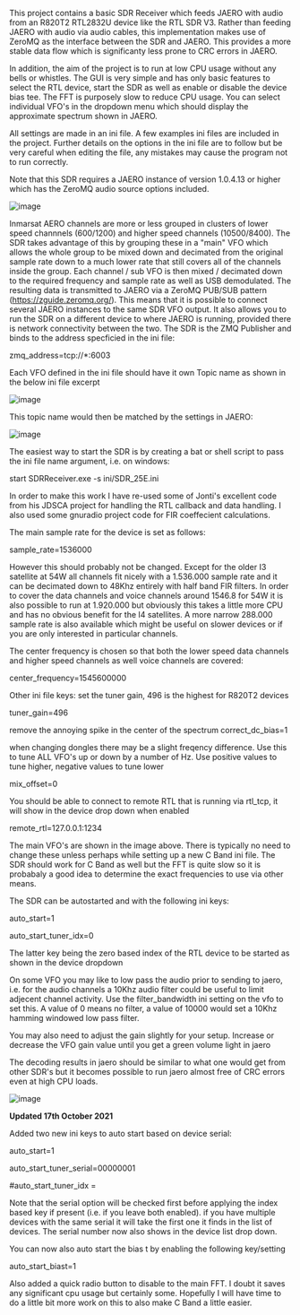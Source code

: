 This project contains a basic SDR Receiver which feeds JAERO with audio from an R820T2 RTL2832U device like the RTL SDR V3. Rather than feeding JAERO with audio via audio cables, this implementation makes use of ZeroMQ as the interface between the SDR and JAERO. This provides a more stable data flow which is significanty less prone to CRC errors in JAERO. 

In addition, the aim of the project is to run at low CPU usage without any bells or whistles. The GUI is very simple and has only basic features to select the RTL device, start the SDR as well as enable or disable the device bias tee. The FFT is purposely slow to reduce CPU usage. You can select individual VFO's in the dropdown menu which should display the approximate spectrum shown in JAERO.

All settings are made in an ini file. A few examples ini files are included in the project. Further details on the options in the ini file are to follow but be very careful when editing the file, any mistakes may cause the program not to run correctly. 

Note that this SDR requires a JAERO instance of version 1.0.4.13 or higher which has the ZeroMQ audio source options included.

![image](https://user-images.githubusercontent.com/31091871/126459963-0726ea9d-3d03-40b8-ae90-45676c3c21b1.png)

Inmarsat AERO channels are more or less grouped in clusters of lower speed channnels (600/1200) and higher speed channels (10500/8400). The SDR takes advantage of this by grouping these in a "main" VFO which allows the whole group to be mixed down and decimated from the original sample rate down to a much lower rate that still covers all of the channels inside the group. Each channel / sub VFO is then mixed / decimated down to the required frequency and sample rate as well as USB demodulated. The resulting data is transmitted to JAERO via a ZeroMQ PUB/SUB pattern (https://zguide.zeromq.org/). This means that it is possible to connect several JAERO instances to the same SDR VFO output. It also allows you to run the SDR on a different device to where JAERO is running, provided there is network connectivity between the two. The SDR is the ZMQ Publisher and binds to the address specficied in the ini file:

zmq_address=tcp://*:6003  

Each VFO defined in the ini file should have it own Topic name as shown in the below ini file excerpt

![image](https://user-images.githubusercontent.com/31091871/126470644-0c8b4030-8096-4c58-80e9-549bec89e0db.png)

This topic name would then be matched by the settings in JAERO:

![image](https://user-images.githubusercontent.com/31091871/126470450-cf25d78e-f123-4878-8ab8-16693719cc22.png)

The easiest way to start the SDR is by creating a bat or shell script to pass the ini file name argument, i.e. on windows:

start SDRReceiver.exe -s ini/SDR_25E.ini

In order to make this work I have re-used some of Jonti's excellent code from his JDSCA project for handling the RTL callback and data handling. I also used some gnuradio project code for FIR coeffecient calculations. 

The main sample rate for the device is set as follows:

sample_rate=1536000

However this should probably not be changed. Except for the older I3 satellite at 54W all channels fit nicely with a 1.536.000 sample rate and it can be decimated down to 48Khz entirely with half band FIR filters. In order to cover the data channels and voice channels around 1546.8 for 54W it is also possible to run at 1.920.000 but obviously this takes a little more CPU and has no obvious benefit for the I4 satellites. A more narrow 288.000 sample rate is also available which might be useful on slower devices or if you are only interested in particular channels. 

The center frequency is chosen so that both the lower speed data channels and higher speed channels as well voice channels are covered:

center_frequency=1545600000

Other ini file keys:
set the tuner gain, 496 is the highest for R820T2 devices

tuner_gain=496

remove the annoying spike in the center of the spectrum
correct_dc_bias=1

when changing dongles there may be a slight freqency difference. Use this to tune ALL VFO's up or down by a number of Hz. Use positive values to tune higher, negative values to tune lower

mix_offset=0

You should be able to connect to remote RTL that is running via rtl_tcp, it will show in the device drop down when enabled

remote_rtl=127.0.0.1:1234

The main VFO's are shown in the image above. There is typically no need to change these unless perhaps while setting up a new C Band ini file. The SDR should work for C Band as well but the FFT is quite slow so it is probabaly a good idea to determine the exact frequencies to use via other means.

The SDR can be autostarted and with the following ini keys:

auto_start=1

auto_start_tuner_idx=0

The latter key being the zero based index of the RTL device to be started as shown in the device dropdown

On some VFO you may like to low pass the audio prior to sending to jaero, i.e. for the audio channels a 10Khz audio filter could be useful to limit adjecent channel activity. Use the filter_bandwidth ini setting on the vfo to set this. A value of 0 means no filter, a value of 10000 would set a 10Khz hamming windowed low pass filter.

You may also need to adjust the gain slightly for your setup. Increase or decrease the VFO gain value until you get a green volume light in jaero 

The decoding results in jaero should be similar to what one would get from other SDR's but it becomes possible to run jaero almost free of CRC errors even at high CPU loads.


![image](https://user-images.githubusercontent.com/31091871/126675321-a9fb3c35-ec5b-4b5b-972d-512ac160d65f.png)

**Updated 17th October 2021**

Added two new ini keys to auto start based on device serial:

auto_start=1

auto_start_tuner_serial=00000001

#auto_start_tuner_idx = 

Note that the serial option will be checked first before applying the index based key if present (i.e. if you leave both enabled). if you have multiple devices with the same serial it will take the first one it finds in the list of devices. The serial number now also shows in the device list drop down.

You can now also auto start the bias t by enabling the following key/setting

auto_start_biast=1

Also added a quick radio button to disable to the main FFT. I doubt it saves any significant cpu usage but certainly some. Hopefully I will have time to do a little bit more work on this to also make C Band a little easier.


